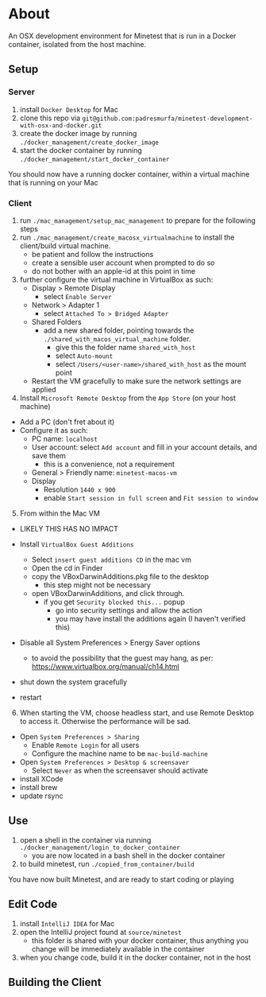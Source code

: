 # About

An OSX development environment for Minetest that is run in a Docker container, isolated from the host machine.

## Setup

### Server

1. install `Docker Desktop` for Mac
2. clone this repo via `git@github.com:padresmurfa/minetest-development-with-osx-and-docker.git`
3. create the docker image by running `./docker_management/create_docker_image` 
4. start the docker container by running `./docker_management/start_docker_container`

You should now have a running docker container, within a virtual machine that is running on your Mac
    
### Client

1. run `./mac_management/setup_mac_management` to prepare for the following steps
2. run `./mac_management/create_macosx_virtualmachine` to install the client/build virtual machine.
    * be patient and follow the instructions
    * create a sensible user account when prompted to do so
    * do not bother with an apple-id at this point in time
3. further configure the virtual machine in VirtualBox as such:
    * Display > Remote Display
      * select `Enable Server`
    * Network > Adapter 1
      * select `Attached To > Bridged Adapter`
    * Shared Folders
      * add a new shared folder, pointing towards the `./shared_with_macos_virtual_machine` folder.
        * give this the folder name `shared_with_host`
        * select `Auto-mount`
        * select `/Users/<user-name>/shared_with_host` as the mount point
    * Restart the VM gracefully to make sure the network settings are applied 
4. Install `Microsoft Remote Desktop` from the `App Store` (on your host machine)
  * Add a PC (don't fret about it)
  * Configure it as such:
    * PC name: `localhost`
    * User account: select `Add account` and fill in your account details, and save them
      * this is a convenience, not a requirement
    * General > Friendly name: `minetest-macos-vm`
    * Display
      * Resolution `1440 x 900`
      * enable `Start session in full screen` and `Fit session to window`
5. From within the Mac VM

  * LIKELY THIS HAS NO IMPACT

  * Install `VirtualBox Guest Additions`
    * Select `insert guest additions CD` in the mac vm
    * Open the cd in Finder
    * copy the VBoxDarwinAdditions.pkg file to the desktop
      * this step might not be necessary
    * open VBoxDarwinAdditions, and click through.
      * if you get `Security blocked this...` popup
        * go into security settings and allow the action
        * you may have install the additions again (I haven't verified this)
  * Disable all System Preferences > Energy Saver options
    * to avoid the possibility that the guest may hang, as per: https://www.virtualbox.org/manual/ch14.html
  * shut down the system gracefully
  * restart 
6. When starting the VM, choose headless start, and use Remote Desktop to access it. Otherwise the performance will
   be sad.
   
* Open `System Preferences > Sharing`
  * Enable `Remote Login` for all users
  * Configure the machine name to be `mac-build-machine`
* Open `System Preferences > Desktop & screensaver`
  * Select `Never` as when the screensaver should activate
* install XCode
* install brew
* update rsync
  
  


## Use

1. open a shell in the container via running `./docker_management/login_to_docker_container`
    * you are now located in a bash shell in the docker container
2. to build minetest, run `./copied_from_container/build`

You have now built Minetest, and are ready to start coding or playing

## Edit Code

1. install `IntelliJ IDEA` for Mac
2. open the IntelliJ project found at `source/minetest`
    * this folder is shared with your docker container, thus anything you change will
    be immediately available in the container
3. when you change code, build it in the docker container, not in the host

## Building the Client

